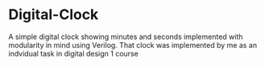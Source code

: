 # Digital-Clock
A simple digital clock showing minutes and seconds implemented with modularity in mind using Verilog. That clock was implemented by me as an indvidual task in digital design 1 course
